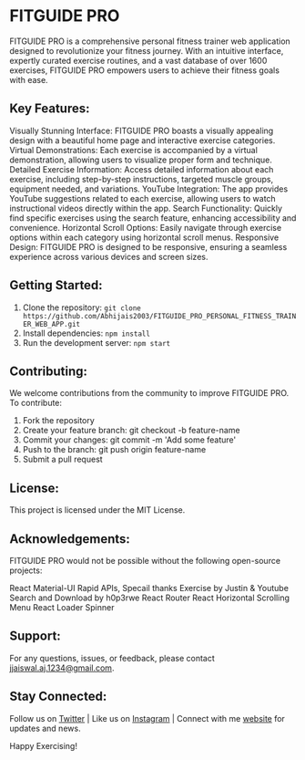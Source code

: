 # FITGUIDE PRO

FITGUIDE PRO is a comprehensive personal fitness trainer web application designed to revolutionize your fitness journey. With an intuitive interface, expertly curated exercise routines, and a vast database of over 1600 exercises, FITGUIDE PRO empowers users to achieve their fitness goals with ease.

## Key Features:

Visually Stunning Interface: FITGUIDE PRO boasts a visually appealing design with a beautiful home page and interactive exercise categories.
Virtual Demonstrations: Each exercise is accompanied by a virtual demonstration, allowing users to visualize proper form and technique.
Detailed Exercise Information: Access detailed information about each exercise, including step-by-step instructions, targeted muscle groups, equipment needed, and variations.
YouTube Integration: The app provides YouTube suggestions related to each exercise, allowing users to watch instructional videos directly within the app.
Search Functionality: Quickly find specific exercises using the search feature, enhancing accessibility and convenience.
Horizontal Scroll Options: Easily navigate through exercise options within each category using horizontal scroll menus.
Responsive Design: FITGUIDE PRO is designed to be responsive, ensuring a seamless experience across various devices and screen sizes.

## Getting Started:

1. Clone the repository:
   ```git clone https://github.com/Abhijais2003/FITGUIDE_PRO_PERSONAL_FITNESS_TRAINER_WEB_APP.git```
2. Install dependencies:
   ```npm install```
3. Run the development server:
   ```npm start```

## Contributing:

We welcome contributions from the community to improve FITGUIDE PRO. To contribute:

1. Fork the repository
2. Create your feature branch: git checkout -b feature-name
3. Commit your changes: git commit -m 'Add some feature'
4. Push to the branch: git push origin feature-name
5. Submit a pull request

## License:

This project is licensed under the MIT License.

## Acknowledgements:

FITGUIDE PRO would not be possible without the following open-source projects:

React
Material-UI
Rapid APIs, Specail thanks Exercise by Justin & Youtube Search and Download by h0p3rwe 
React Router
React Horizontal Scrolling Menu
React Loader Spinner

## Support:

For any questions, issues, or feedback, please contact jjaiswal.aj.1234@gmail.com.

## Stay Connected:

Follow us on [Twitter](https://twitter.com/Abhishe70564144) | Like us on [Instagram](https://www.instagram.com/_abhishek_jaiswal_official/) | Connect with me [website](https://linktr.ee/abhishek_jaiswal) for updates and news.

Happy Exercising!
